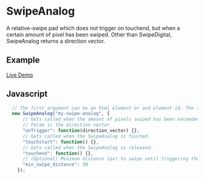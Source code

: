 # SwipeAnalog

A relative-swipe pad which does not trigger on touchend, but when a certain
amount of pixel has been swiped. Other than SwipeDigital, SwipeAnalog returns a direction
vector.

## Example

[Live Demo](https://rawgit.com/AirConsole/airconsole-controls/master/examples/swipe-area.html)

## Javascript

```javascript
  // The first argument can be an html element or and element id. The second argument are options.
  new SwipeAnalog("my-swipe-analog", {
      // Gets called when the amount of pixels swiped has been exceeded
      // Param is the direction vector
      "onTrigger": function(direction_vector) {},
      // Gets called when the SwipeAnalog is touched.
      "touchstart": function() {},
      // Gets called when the SwipeAnalog is released.
      "touchend": function() {},
      // (Optional) Minimum distance (px) to swipe until triggering the onTrigger function
      "min_swipe_distance": 30
    });
```
